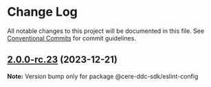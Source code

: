 # Change Log

All notable changes to this project will be documented in this file.
See [Conventional Commits](https://conventionalcommits.org) for commit guidelines.

## [2.0.0-rc.23](https://github.com/Cerebellum-Network/cere-ddc-sdk-js/compare/v2.0.0-rc.21...v2.0.0-rc.23) (2023-12-21)

**Note:** Version bump only for package @cere-ddc-sdk/eslint-config

